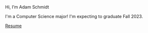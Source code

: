 Hi, I’m Adam Schmidt
 
I'm a Computer Science major! I'm expecting to graduate Fall 2023.


<!--https://www.linkedin.com/in/adam-schmidt-a947b3224/--->

[Resume](https://tinyurl.com/352p43yd)


